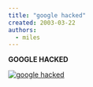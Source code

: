 ```yaml
---
title: "google hacked"
created: 2003-03-22
authors:
  - miles
---
```


**GOOGLE HACKED**

[![google hacked](/images/google.gif)](http://spaceninja.local/gallery/miles/google.gif)
